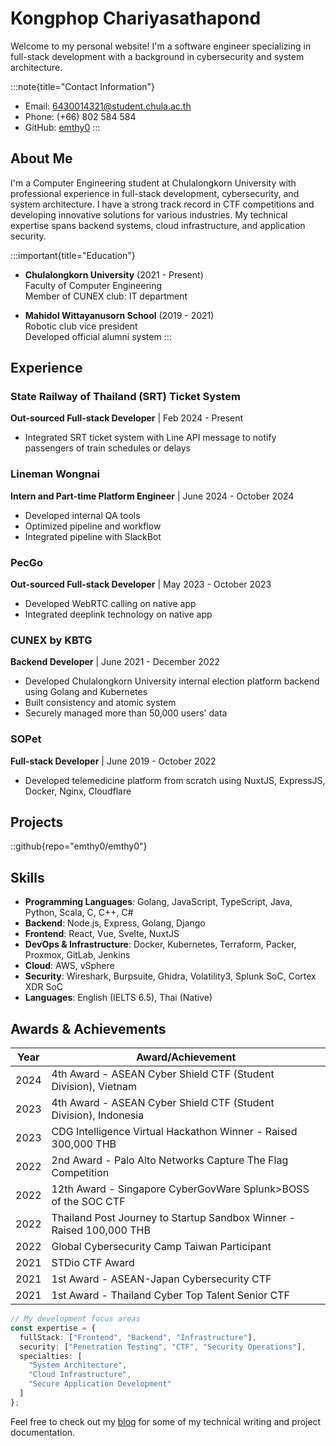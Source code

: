 
# Kongphop Chariyasathapond

Welcome to my personal website! I'm a software engineer specializing in full-stack development with a background in cybersecurity and system architecture.

:::note{title="Contact Information"}
- Email: 6430014321@student.chula.ac.th  
- Phone: (+66) 802 584 584
- GitHub: [emthy0](https://github.com/emthy0)
:::

## About Me

I'm a Computer Engineering student at Chulalongkorn University with professional experience in full-stack development, cybersecurity, and system architecture. I have a strong track record in CTF competitions and developing innovative solutions for various industries. My technical expertise spans backend systems, cloud infrastructure, and application security.

:::important{title="Education"}
- **Chulalongkorn University** (2021 - Present)  
  Faculty of Computer Engineering  
  Member of CUNEX club: IT department

- **Mahidol Wittayanusorn School** (2019 - 2021)  
  Robotic club vice president  
  Developed official alumni system
:::

## Experience

### State Railway of Thailand (SRT) Ticket System
**Out-sourced Full-stack Developer** | Feb 2024 - Present
- Integrated SRT ticket system with Line API message to notify passengers of train schedules or delays

### Lineman Wongnai
**Intern and Part-time Platform Engineer** | June 2024 - October 2024
- Developed internal QA tools
- Optimized pipeline and workflow
- Integrated pipeline with SlackBot

### PecGo
**Out-sourced Full-stack Developer** | May 2023 - October 2023
- Developed WebRTC calling on native app
- Integrated deeplink technology on native app

### CUNEX by KBTG
**Backend Developer** | June 2021 - December 2022
- Developed Chulalongkorn University internal election platform backend using Golang and Kubernetes
- Built consistency and atomic system
- Securely managed more than 50,000 users' data

### SOPet
**Full-stack Developer** | June 2019 - October 2022
- Developed telemedicine platform from scratch using NuxtJS, ExpressJS, Docker, Nginx, Cloudflare

## Projects

::github{repo="emthy0/emthy0"}

## Skills

- **Programming Languages**: Golang, JavaScript, TypeScript, Java, Python, Scala, C, C++, C#
- **Backend**: Node.js, Express, Golang, Django
- **Frontend**: React, Vue, Svelte, NuxtJS
- **DevOps & Infrastructure**: Docker, Kubernetes, Terraform, Packer, Proxmox, GitLab, Jenkins
- **Cloud**: AWS, vSphere
- **Security**: Wireshark, Burpsuite, Ghidra, Volatility3, Splunk SoC, Cortex XDR SoC
- **Languages**: English (IELTS 6.5), Thai (Native)

## Awards & Achievements

| Year | Award/Achievement |
|------|-------------------|
| 2024 | 4th Award - ASEAN Cyber Shield CTF (Student Division), Vietnam |
| 2023 | 4th Award - ASEAN Cyber Shield CTF (Student Division), Indonesia |
| 2023 | CDG Intelligence Virtual Hackathon Winner - Raised 300,000 THB |
| 2022 | 2nd Award - Palo Alto Networks Capture The Flag Competition |
| 2022 | 12th Award - Singapore CyberGovWare Splunk>BOSS of the SOC CTF |
| 2022 | Thailand Post Journey to Startup Sandbox Winner - Raised 100,000 THB |
| 2022 | Global Cybersecurity Camp Taiwan Participant |
| 2021 | STDio CTF Award |
| 2021 | 1st Award - ASEAN-Japan Cybersecurity CTF |
| 2021 | 1st Award - Thailand Cyber Top Talent Senior CTF |

```typescript
// My development focus areas
const expertise = {
  fullStack: ["Frontend", "Backend", "Infrastructure"],
  security: ["Penetration Testing", "CTF", "Security Operations"],
  specialties: [
    "System Architecture",
    "Cloud Infrastructure",
    "Secure Application Development"
  ]
};
```

Feel free to check out my [blog](/blog) for some of my technical writing and project documentation.
